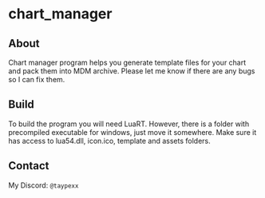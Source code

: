 # chart_manager
## About
Chart manager program helps you generate template files for your chart and pack them into MDM archive. Please let me know if there are any bugs so I can fix them.
## Build
To build the program you will need LuaRT. However, there is a folder with precompiled executable for windows, just move it somewhere. Make sure it has access to lua54.dll, icon.ico, template and assets folders.
## Contact
My Discord: `@taypexx`
